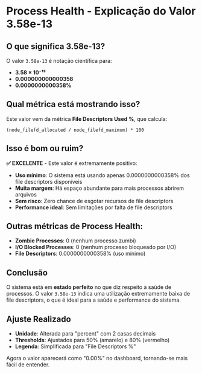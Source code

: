 # Process Health - Explicação do Valor 3.58e-13

## O que significa 3.58e-13?

O valor `3.58e-13` é notação científica para:
- **3.58 × 10⁻¹³**
- **0.000000000000358**
- **0.0000000000358%**

## Qual métrica está mostrando isso?

Este valor vem da métrica **File Descriptors Used %**, que calcula:
```
(node_filefd_allocated / node_filefd_maximum) * 100
```

## Isso é bom ou ruim?

**✅ EXCELENTE** - Este valor é extremamente positivo:

- **Uso mínimo**: O sistema está usando apenas 0.0000000000358% dos file descriptors disponíveis
- **Muita margem**: Há espaço abundante para mais processos abrirem arquivos
- **Sem risco**: Zero chance de esgotar recursos de file descriptors
- **Performance ideal**: Sem limitações por falta de file descriptors

## Outras métricas de Process Health:

- **Zombie Processes**: 0 (nenhum processo zumbi)
- **I/O Blocked Processes**: 0 (nenhum processo bloqueado por I/O)
- **File Descriptors**: 0.0000000000358% (uso mínimo)

## Conclusão

O sistema está em **estado perfeito** no que diz respeito à saúde de processos. O valor `3.58e-13` indica uma utilização extremamente baixa de file descriptors, o que é ideal para a saúde e performance do sistema.

## Ajuste Realizado

- **Unidade**: Alterada para "percent" com 2 casas decimais
- **Thresholds**: Ajustados para 50% (amarelo) e 80% (vermelho)
- **Legenda**: Simplificada para "File Descriptors %"

Agora o valor aparecerá como "0.00%" no dashboard, tornando-se mais fácil de entender.